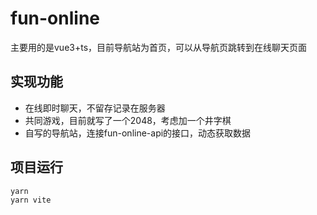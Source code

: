# fun-online 
主要用的是vue3+ts，目前导航站为首页，可以从导航页跳转到在线聊天页面

## 实现功能 
- 在线即时聊天，不留存记录在服务器
- 共同游戏，目前就写了一个2048，考虑加一个井字棋
- 自写的导航站，连接fun-online-api的接口，动态获取数据

## 项目运行
```
yarn
yarn vite
```



